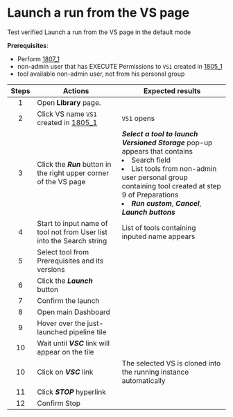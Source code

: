 # Launch a run from the VS page
Test verified Launch a run from the VS page in the default mode

**Prerequisites**:
- Perform [1807_1](1807_1.md)
- non-admin user that has EXECUTE Permissions to `VS1` created in [1805_1](1805_1.md)
- tool available non-admin user, not from his personal group

| Steps | Actions | Expected results |
| :---: | --- | --- |
| 1 | Open **Library** page. | |
| 2 | Click VS name `VS1` created in [1805_1](1805_1.md) | `VS1` opens |
| 3 | Click the ***Run*** button in the right upper corner of the VS page | ***Select a tool to launch Versioned Storage*** pop-up appears that contains <li> Search field </li><li> List tools from non-admin user personal group containing tool created at step 9 of Preparations </li><li> ***Run custom***, ***Cancel***, ***Launch buttons***|
| 4 | Start to input name of tool not from User list into the Search string | List of tools containing inputed name appears |
| 5 | Select tool from Prerequisites and its versions | |
| 6 | Click the ***Launch*** button | |
| 7 | Confirm the launch | |
| 8 | Open main Dashboard | |
| 9 | Hover over the just-launched pipeline tile| |
| 10 | Wait until ***VSC*** link will appear on the tile | |
| 10 | Click on ***VSC*** link | The selected VS is cloned into the running instance automatically |
| 11 | Click ***STOP*** hyperlink | |
| 12 | Confirm Stop | |